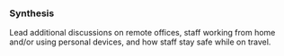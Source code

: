 ### Synthesis

Lead additional discussions on remote offices, staff working from home and/or using personal devices, and how staff stay safe while on travel.
